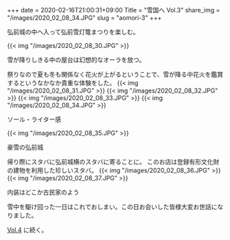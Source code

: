 +++
date  = 2020-02-16T21:00:31+09:00
Title = "雪国へ Vol.3"
share_img = "/images/2020_02_08_34.JPG"
slug = "aomori-3"
+++

弘前城の中へ入って弘前雪灯篭まつりを楽しむ。

{{< img "/images/2020_02_08_30.JPG" >}}
<p class="caption">雪が降りしきる中の屋台は幻想的なオーラを放つ。</p>

祭りなので夏も冬も関係なく花火が上がるということで、雪が降る中花火を鑑賞するというなかなか貴重な体験をした。
{{< img "/images/2020_02_08_31.JPG" >}}
{{< img "/images/2020_02_08_32.JPG" >}}
{{< img "/images/2020_02_08_33.JPG" >}}
{{< img "/images/2020_02_08_34.JPG" >}}
<p class="caption">ソール・ライター感</p>
{{< img "/images/2020_02_08_35.JPG" >}}
<p class="caption">豪雪の弘前城</p>

帰り際にスタバに弘前城横のスタバに寄ることに。
このお店は登録有形文化財の建物を利用した珍しいスタバ。
{{< img "/images/2020_02_08_36.JPG" >}}
{{< img "/images/2020_02_08_37.JPG" >}}
<p class="caption">内装はどこか古民家のよう</p>

雪中を駆け回った一日はこれでおしまい。この日お会いした皆様大変お世話になりました。

<a href="https://photos.dream-exp.net/2020/02/aomori-4/">Vol.4</a> に続く。